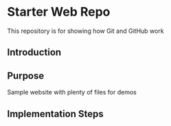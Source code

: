 # Starter Web Repo

This repository is for showing how Git and GitHub work

## Introduction

## Purpose

Sample website with plenty of files for demos

## Implementation Steps

